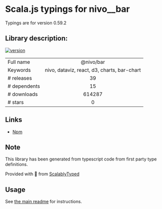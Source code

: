 
# Scala.js typings for nivo__bar

Typings are for version 0.59.2

## Library description:
[![version](https://img.shields.io/npm/v/@nivo/bar.svg?style=flat-square)](https://www.npmjs.com/package/@nivo/bar)

|                    |                 |
| ------------------ | :-------------: |
| Full name          | @nivo/bar |
| Keywords           | nivo, dataviz, react, d3, charts, bar-chart |
| # releases         | 39 |
| # dependents       | 15 |
| # downloads        | 614287 |
| # stars            | 0 |

## Links
- [Npm](https://www.npmjs.com/package/%40nivo%2Fbar)
    


## Note
This library has been generated from typescript code from first party type definitions.

Provided with :purple_heart: from [ScalablyTyped](https://github.com/oyvindberg/ScalablyTyped)

## Usage
See [the main readme](../../readme.md) for instructions.


